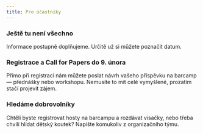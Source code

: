 ```yaml
---
title: Pro účastníky
---
```

### Ještě tu není všechno

Informace postupně doplňujeme. Určitě už si můžete poznačit datum.

### Registrace a Call for Papers do 9. února

Přímo při registraci nám můžete poslat návrh vašeho příspěvku na barcamp — přednášky nebo workshopu. Nemusíte to mít celé vymyšlené, prozatím stačí projevit zájem.

### Hledáme dobrovolníky

Chtěli byste registrovat hosty na barcampu a rozdávat visačky, nebo třeba chvíli hlídat dětský koutek? Napište komukoliv z organizačního týmu.
